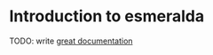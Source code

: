 # Introduction to esmeralda

TODO: write [great documentation](http://jacobian.org/writing/what-to-write/)
